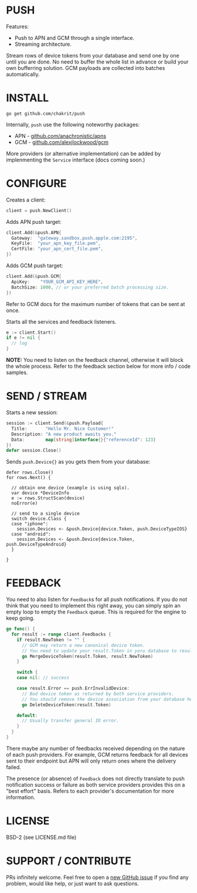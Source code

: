 # PUSH

Features:

* Push to APN and GCM through a single interface.
* Streaming architecture.

Stream rows of device tokens from your database and send one by one until you are done. No
need to buffer the whole list in advance or build your own bufferring solution. GCM
payloads are collected into batches automatically.

# INSTALL

```
go get github.com/chakrit/push
```

Internally, `push` use the following noteworthy packages:

* APN - [github.com/anachronistic/apns](github.com/anachronistic/apns)
* GCM - [github.com/alexjlockwood/gcm](github.com/alexjlockwood/gcm)

More providers (or alternative implementation) can be added by implenmenting the `Service`
interface (docs coming soon.)

# CONFIGURE

Creates a client:

```go
client = push.NewClient()
```

Adds APN push target:

```go
client.Add(&push.APN{
  Gateway:  "gateway.sandbox.push.apple.com:2195",
  KeyFile:  "your_apn_key_file.pem",
  CertFile: "your_apn_cert_file.pem",
})
```

Adds GCM push target:

```go
client.Add(&push.GCM{
  ApiKey:    "YOUR_GCM_API_KEY_HERE",
  BatchSize: 1000, // or your preferred batch processing size.
})
```

Refer to GCM docs for the maximum number of tokens that can be sent at once.

Starts all the services and feedback listeners.

```go
e := client.Start()
if e != nil {
  // log
}
```

**NOTE:** You need to listen on the feedback channel, otherwise it will block the whole
process. Refer to the feedback section below for more info / code samples.

# SEND / STREAM

Starts a new session:

```go
session := client.Send(&push.Payload{
  Title:       "Hello Mr. Nice Customer!"
  Description: "A new product awaits you."
  Data:        map[string]interface{}{"referenceId": 123}
})
defer session.Close()
```

Sends `push.Device{}` as you gets them from your database:

```
defer rows.Close()
for rows.Next() {

  // obtain one device (example is using sqlx).
  var device *DeviceInfo
  e := rows.StructScan(device)
  noError(e)

  // send to a single device
  switch device.Class {
  case "iphone":
    session.Devices <- &push.Device{device.Token, push.DeviceTypeIOS}
  case "android":
    session.Devices <- &push.Device{device.Token, push.DeviceTypeAndroid}
  }

}
```

# FEEDBACK

You need to also listen for `Feedback`s for all push notifications. If you do not think
that you need to implement this right away, you can simply spin an empty loop to empty the
`Feedback` queue. This is required for the engine to keep going.

```go
go func() {
  for result := range client.Feedbacks {
    if result.NewToken != "" {
      // GCM may return a new canonical device token.
      // You need to update your result.Token in yoru database to result.NewToken here.
      go MergeDeviceToken(result.Token, result.NewToken)
    }

    switch {
    case nil: // success

    case result.Error == push.ErrInvalidDevice:
      // Bad device token as returned by both service providers.
      // You should remove the device association from your database here.
      go DeleteDeviceToken(result.Token)

    default:
      // Usually transfer general IO error.
    }
  }
}
```

There maybe any number of feedbacks received depending on the nature of each push
providers. For example, GCM returns feedback for all devices sent to their endpoint but
APN will only return ones where the delivery failed.

The presence (or absence) of `Feedback` does not directly translate to push notification
success or failure as both service providers provides this on a "best effort" basis.
Refers to each provider's documentation for more information.

# LICENSE

BSD-2 (see LICENSE.md file)

# SUPPORT / CONTRIBUTE

PRs infinitely welcome. Feel free to open a
[new GitHub issue](https://github.com/chakrit/push/issues/new) if you find any problem,
would like help, or just want to ask questions.


